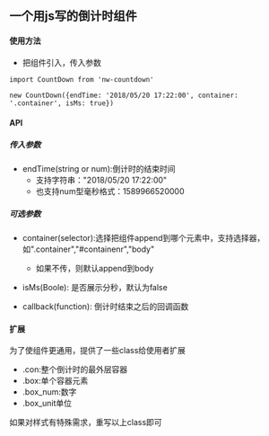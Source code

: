## 一个用js写的倒计时组件

#### 使用方法

- 把组件引入，传入参数

```
import CountDown from 'nw-countdown'

new CountDown({endTime: '2018/05/20 17:22:00', container: '.container', isMs: true})
``` 

#### API

##### 传入参数
- endTime(string or num):倒计时的结束时间
  + 支持字符串："2018/05/20 17:22:00"
  + 也支持num型毫秒格式：1589966520000
  
##### 可选参数
- container(selector):选择把组件append到哪个元素中，支持选择器，如".container","#containenr","body"
  + 如果不传，则默认append到body
  
- isMs(Boole): 是否展示分秒，默认为false

- callback(function): 倒计时结束之后的回调函数 

#### 扩展

为了使组件更通用，提供了一些class给使用者扩展

- .con:整个倒计时的最外层容器
- .box:单个容器元素
- .box_num:数字
- .box_unit单位

如果对样式有特殊需求，重写以上class即可



